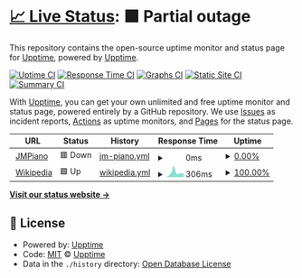 # [📈 Live Status](https://status.sbldevnet.com): <!--live status--> **🟧 Partial outage**

This repository contains the open-source uptime monitor and status page for [Upptime](https://upptime.js.org), powered by [Upptime](https://github.com/upptime/upptime).

[![Uptime CI](https://github.com/sburgosl/upptime/workflows/Uptime%20CI/badge.svg)](https://github.com/sburgosl/upptime/actions?query=workflow%3A%22Uptime+CI%22)
[![Response Time CI](https://github.com/sburgosl/upptime/workflows/Response%20Time%20CI/badge.svg)](https://github.com/sburgosl/upptime/actions?query=workflow%3A%22Response+Time+CI%22)
[![Graphs CI](https://github.com/sburgosl/upptime/workflows/Graphs%20CI/badge.svg)](https://github.com/sburgosl/upptime/actions?query=workflow%3A%22Graphs+CI%22)
[![Static Site CI](https://github.com/sburgosl/upptime/workflows/Static%20Site%20CI/badge.svg)](https://github.com/sburgosl/upptime/actions?query=workflow%3A%22Static+Site+CI%22)
[![Summary CI](https://github.com/sburgosl/upptime/workflows/Summary%20CI/badge.svg)](https://github.com/sburgosl/upptime/actions?query=workflow%3A%22Summary+CI%22)

With [Upptime](https://upptime.js.org), you can get your own unlimited and free uptime monitor and status page, powered entirely by a GitHub repository. We use [Issues](https://github.com/upptime/upptime/issues) as incident reports, [Actions](https://github.com/sburgosl/upptime/actions) as uptime monitors, and [Pages](https://status.sbldevnet.com) for the status page.

<!--start: status pages-->
<!-- This summary is generated by Upptime (https://github.com/upptime/upptime) -->
<!-- Do not edit this manually, your changes will be overwritten -->
<!-- prettier-ignore -->
| URL | Status | History | Response Time | Uptime |
| --- | ------ | ------- | ------------- | ------ |
| <img alt="" src="https://favicons.githubusercontent.com/jmpianomusic.com" height="13"> [JMPiano](https://jmpianomusic.com) | 🟥 Down | [jm-piano.yml](https://github.com/sburgosl/upptime/commits/HEAD/history/jm-piano.yml) | <details><summary><img alt="Response time graph" src="./graphs/jm-piano/response-time-week.png" height="20"> 0ms</summary><br><a href="https://status.sbldevnet.com/history/jm-piano"><img alt="Response time 831" src="https://img.shields.io/endpoint?url=https%3A%2F%2Fraw.githubusercontent.com%2Fsburgosl%2Fupptime%2FHEAD%2Fapi%2Fjm-piano%2Fresponse-time.json"></a><br><a href="https://status.sbldevnet.com/history/jm-piano"><img alt="24-hour response time 0" src="https://img.shields.io/endpoint?url=https%3A%2F%2Fraw.githubusercontent.com%2Fsburgosl%2Fupptime%2FHEAD%2Fapi%2Fjm-piano%2Fresponse-time-day.json"></a><br><a href="https://status.sbldevnet.com/history/jm-piano"><img alt="7-day response time 0" src="https://img.shields.io/endpoint?url=https%3A%2F%2Fraw.githubusercontent.com%2Fsburgosl%2Fupptime%2FHEAD%2Fapi%2Fjm-piano%2Fresponse-time-week.json"></a><br><a href="https://status.sbldevnet.com/history/jm-piano"><img alt="30-day response time 0" src="https://img.shields.io/endpoint?url=https%3A%2F%2Fraw.githubusercontent.com%2Fsburgosl%2Fupptime%2FHEAD%2Fapi%2Fjm-piano%2Fresponse-time-month.json"></a><br><a href="https://status.sbldevnet.com/history/jm-piano"><img alt="1-year response time 831" src="https://img.shields.io/endpoint?url=https%3A%2F%2Fraw.githubusercontent.com%2Fsburgosl%2Fupptime%2FHEAD%2Fapi%2Fjm-piano%2Fresponse-time-year.json"></a></details> | <details><summary><a href="https://status.sbldevnet.com/history/jm-piano">0.00%</a></summary><a href="https://status.sbldevnet.com/history/jm-piano"><img alt="All-time uptime 32.57%" src="https://img.shields.io/endpoint?url=https%3A%2F%2Fraw.githubusercontent.com%2Fsburgosl%2Fupptime%2FHEAD%2Fapi%2Fjm-piano%2Fuptime.json"></a><br><a href="https://status.sbldevnet.com/history/jm-piano"><img alt="24-hour uptime 0.00%" src="https://img.shields.io/endpoint?url=https%3A%2F%2Fraw.githubusercontent.com%2Fsburgosl%2Fupptime%2FHEAD%2Fapi%2Fjm-piano%2Fuptime-day.json"></a><br><a href="https://status.sbldevnet.com/history/jm-piano"><img alt="7-day uptime 0.00%" src="https://img.shields.io/endpoint?url=https%3A%2F%2Fraw.githubusercontent.com%2Fsburgosl%2Fupptime%2FHEAD%2Fapi%2Fjm-piano%2Fuptime-week.json"></a><br><a href="https://status.sbldevnet.com/history/jm-piano"><img alt="30-day uptime 1.38%" src="https://img.shields.io/endpoint?url=https%3A%2F%2Fraw.githubusercontent.com%2Fsburgosl%2Fupptime%2FHEAD%2Fapi%2Fjm-piano%2Fuptime-month.json"></a><br><a href="https://status.sbldevnet.com/history/jm-piano"><img alt="1-year uptime 32.57%" src="https://img.shields.io/endpoint?url=https%3A%2F%2Fraw.githubusercontent.com%2Fsburgosl%2Fupptime%2FHEAD%2Fapi%2Fjm-piano%2Fuptime-year.json"></a></details>
| <img alt="" src="https://favicons.githubusercontent.com/en.wikipedia.org" height="13"> [Wikipedia](https://en.wikipedia.org) | 🟩 Up | [wikipedia.yml](https://github.com/sburgosl/upptime/commits/HEAD/history/wikipedia.yml) | <details><summary><img alt="Response time graph" src="./graphs/wikipedia/response-time-week.png" height="20"> 306ms</summary><br><a href="https://status.sbldevnet.com/history/wikipedia"><img alt="Response time 256" src="https://img.shields.io/endpoint?url=https%3A%2F%2Fraw.githubusercontent.com%2Fsburgosl%2Fupptime%2FHEAD%2Fapi%2Fwikipedia%2Fresponse-time.json"></a><br><a href="https://status.sbldevnet.com/history/wikipedia"><img alt="24-hour response time 78" src="https://img.shields.io/endpoint?url=https%3A%2F%2Fraw.githubusercontent.com%2Fsburgosl%2Fupptime%2FHEAD%2Fapi%2Fwikipedia%2Fresponse-time-day.json"></a><br><a href="https://status.sbldevnet.com/history/wikipedia"><img alt="7-day response time 306" src="https://img.shields.io/endpoint?url=https%3A%2F%2Fraw.githubusercontent.com%2Fsburgosl%2Fupptime%2FHEAD%2Fapi%2Fwikipedia%2Fresponse-time-week.json"></a><br><a href="https://status.sbldevnet.com/history/wikipedia"><img alt="30-day response time 280" src="https://img.shields.io/endpoint?url=https%3A%2F%2Fraw.githubusercontent.com%2Fsburgosl%2Fupptime%2FHEAD%2Fapi%2Fwikipedia%2Fresponse-time-month.json"></a><br><a href="https://status.sbldevnet.com/history/wikipedia"><img alt="1-year response time 256" src="https://img.shields.io/endpoint?url=https%3A%2F%2Fraw.githubusercontent.com%2Fsburgosl%2Fupptime%2FHEAD%2Fapi%2Fwikipedia%2Fresponse-time-year.json"></a></details> | <details><summary><a href="https://status.sbldevnet.com/history/wikipedia">100.00%</a></summary><a href="https://status.sbldevnet.com/history/wikipedia"><img alt="All-time uptime 99.99%" src="https://img.shields.io/endpoint?url=https%3A%2F%2Fraw.githubusercontent.com%2Fsburgosl%2Fupptime%2FHEAD%2Fapi%2Fwikipedia%2Fuptime.json"></a><br><a href="https://status.sbldevnet.com/history/wikipedia"><img alt="24-hour uptime 100.00%" src="https://img.shields.io/endpoint?url=https%3A%2F%2Fraw.githubusercontent.com%2Fsburgosl%2Fupptime%2FHEAD%2Fapi%2Fwikipedia%2Fuptime-day.json"></a><br><a href="https://status.sbldevnet.com/history/wikipedia"><img alt="7-day uptime 100.00%" src="https://img.shields.io/endpoint?url=https%3A%2F%2Fraw.githubusercontent.com%2Fsburgosl%2Fupptime%2FHEAD%2Fapi%2Fwikipedia%2Fuptime-week.json"></a><br><a href="https://status.sbldevnet.com/history/wikipedia"><img alt="30-day uptime 100.00%" src="https://img.shields.io/endpoint?url=https%3A%2F%2Fraw.githubusercontent.com%2Fsburgosl%2Fupptime%2FHEAD%2Fapi%2Fwikipedia%2Fuptime-month.json"></a><br><a href="https://status.sbldevnet.com/history/wikipedia"><img alt="1-year uptime 99.99%" src="https://img.shields.io/endpoint?url=https%3A%2F%2Fraw.githubusercontent.com%2Fsburgosl%2Fupptime%2FHEAD%2Fapi%2Fwikipedia%2Fuptime-year.json"></a></details>

<!--end: status pages-->

[**Visit our status website →**](https://status.sbldevnet.com)

## 📄 License

- Powered by: [Upptime](https://github.com/upptime/upptime)
- Code: [MIT](./LICENSE) © [Upptime](https://upptime.js.org)
- Data in the `./history` directory: [Open Database License](https://opendatacommons.org/licenses/odbl/1-0/)
